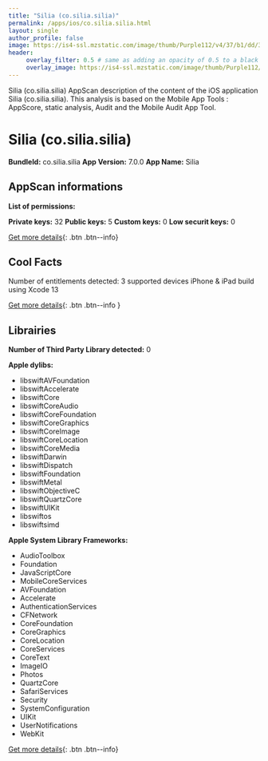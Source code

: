 ```yaml
---
title: "Silia (co.silia.silia)"
permalink: /apps/ios/co.silia.silia.html
layout: single
author_profile: false
image: https://is4-ssl.mzstatic.com/image/thumb/Purple112/v4/37/b1/dd/37b1dd27-6831-1a07-6d03-e6e7a1c341f2/AppIcon-0-0-1x_U007emarketing-0-0-0-7-0-0-sRGB-0-0-0-GLES2_U002c0-512MB-85-220-0-0.png/512x512bb.jpg
header: 
     overlay_filter: 0.5 # same as adding an opacity of 0.5 to a black background
     overlay_image: https://is4-ssl.mzstatic.com/image/thumb/Purple112/v4/37/b1/dd/37b1dd27-6831-1a07-6d03-e6e7a1c341f2/AppIcon-0-0-1x_U007emarketing-0-0-0-7-0-0-sRGB-0-0-0-GLES2_U002c0-512MB-85-220-0-0.png/512x512bb.jpg
---
```

Silia (co.silia.silia) AppScan description of the content of the iOS application Silia (co.silia.silia). This analysis is based on the Mobile App Tools : AppScore, static analysis, Audit and the Mobile Audit App Tool.

# Silia (co.silia.silia)

**BundleId:** co.silia.silia
**App Version:** 7.0.0
**App Name:** Silia


## AppScan informations 

**List of permissions:** 
  
  
**Private keys:** 32
**Public keys:** 5
**Custom keys:** 0
**Low securit keys:** 0
  
[Get more details](/pricing.html){: .btn .btn--info}

## Cool Facts

Number of entitlements detected: 3
supported devices iPhone & iPad
build using Xcode 13
  
[Get more details](/pricing.html){: .btn .btn--info }

## Librairies 
**Number of Third Party Library detected:** 0


**Apple dylibs:**
- libswiftAVFoundation
- libswiftAccelerate
- libswiftCore
- libswiftCoreAudio
- libswiftCoreFoundation
- libswiftCoreGraphics
- libswiftCoreImage
- libswiftCoreLocation
- libswiftCoreMedia
- libswiftDarwin
- libswiftDispatch
- libswiftFoundation
- libswiftMetal
- libswiftObjectiveC
- libswiftQuartzCore
- libswiftUIKit
- libswiftos
- libswiftsimd


**Apple System Library Frameworks:**
- AudioToolbox
- Foundation
- JavaScriptCore
- MobileCoreServices
- AVFoundation
- Accelerate
- AuthenticationServices
- CFNetwork
- CoreFoundation
- CoreGraphics
- CoreLocation
- CoreServices
- CoreText
- ImageIO
- Photos
- QuartzCore
- SafariServices
- Security
- SystemConfiguration
- UIKit
- UserNotifications
- WebKit


  
[Get more details](/pricing.html){: .btn .btn--info}

